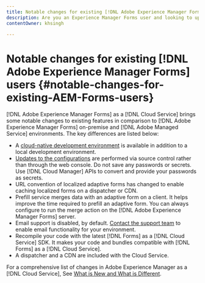 ```yaml
---
title: Notable changes for existing [!DNL Adobe Experience Manager Forms] users
description: Are you an Experience Manager Forms user and looking to upgrade to [!DNL Adobe Experience Manager Forms] as a [!DNL Cloud Service]? Learn the most prominent changes before upgrading to cloud service.  
contentOwner: khsingh

---
```


# Notable changes for existing [!DNL Adobe Experience Manager Forms] users {#notable-changes-for-existing-AEM-Forms-users}

[!DNL Adobe Experience Manager Forms] as a [!DNL Cloud Service] brings some notable changes to existing features in comparison to [!DNL Adobe Experience Manager Forms] on-premise and [!DNL Adobe Managed Service] environments. The key differences are listed below:

* A [cloud-native development environment](aem-forms-cloud-service-architecture.md.md) is available in addition to a local development environment.
* [Updates to the configurations](https://docs.adobe.com/content/help/en/experience-manager-cloud-service/implementing/deploying/overview.html#osgi-configuration) are performed via source control rather than through the web console. Do not save any passwords or secrets. Use [!DNL Cloud Manager] APIs to convert and provide your passwords as secrets.
* URL convention of localized adaptive forms has changed to enable caching localized forms on a dispatcher or CDN.
* Prefill service merges data with an adaptive form on a client. It helps improve the time required to prefill an adaptive form. You can always configure to run the merge action on the [!DNL Adobe Experience Manager Forms] server.
* Email support is disabled, by default. [Contact the support team](https://experienceleague.adobe.com/docs/experience-manager-cloud-service/implementing/developing/development-guidelines.html#sending-email) to enable email functionality for your environment.
* Recompile your code with the latest [!DNL Forms] as a [!DNL Cloud Service] SDK. It makes your code and bundles compatible with [!DNL Forms] as a [!DNL Cloud Service].
* A dispatcher and a CDN are included with the Cloud Service.

For a comprehensive list of changes in Adobe Experience Manager as a [!DNL Cloud Service], See [What is New and What is Different](https://docs.adobe.com/content/help/en/experience-manager-cloud-service/overview/what-is-new-and-different.html). 
